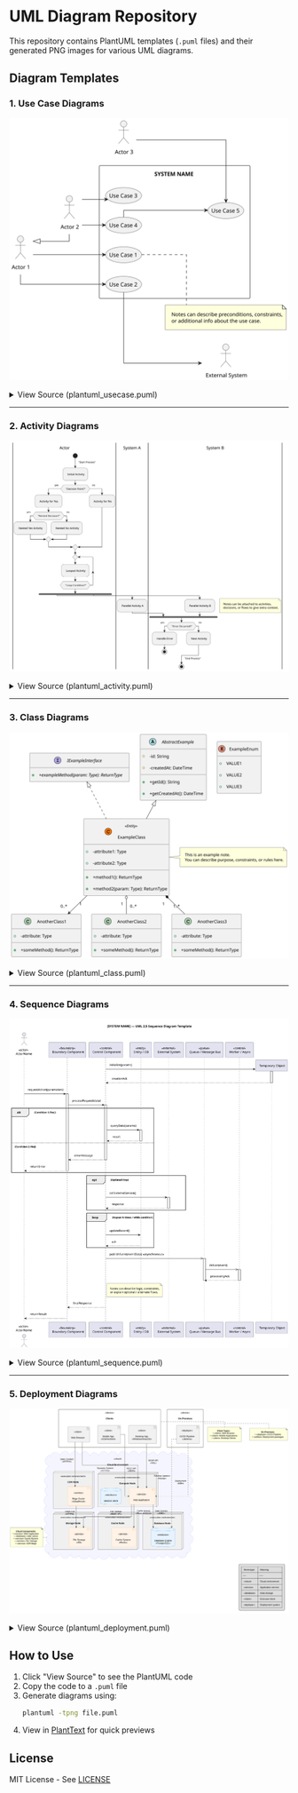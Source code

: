 # UML Diagram Repository

This repository contains PlantUML templates (`.puml` files) and their generated PNG images for various UML diagrams.

## Diagram Templates

### 1. Use Case Diagrams

![Use Case Example](usecase/plantuml_usecase.svg)

<details>
<summary>View Source (plantuml_usecase.puml)</summary>
<pre>
@startuml
skinparam linetype polyline
skinparam linetype ortho
skinparam Shadowing false
skinparam Padding 10
skinparam NodePadding 10
skinparam ComponentPadding 10

left to right direction
skinparam packageStyle rectangle

actor "Actor 1" as ACT1
actor "Actor 2" as ACT2
actor "Actor 3" as ACT3
actor "External System" as EXT

ACT1 <|-- ACT2

package "SYSTEM NAME" {
  usecase "Use Case 1" as UC1
  usecase "Use Case 2" as UC2
  usecase "Use Case 3" as UC3
  usecase "Use Case 4" as UC4
  usecase "Use Case 5" as UC5
}

ACT1 --> UC1
ACT1 --> UC2
ACT2 --> UC3
ACT2 --> UC4
ACT3 --> UC5
UC4 --> UC5
UC2 --> EXT

note right of UC1
  Notes can describe preconditions, constraints,
  or additional info about the use case.
end note
@enduml
</pre>
</details>

---

### 2. Activity Diagrams

![Activity Example](activity/plantuml_activity.svg)

<details>
<summary>View Source (plantuml_activity.puml)</summary>
<pre>
@startuml
skinparam linetype polyline
skinparam Shadowing false
skinparam Padding 10
skinparam NodePadding 10
skinparam ComponentPadding 10

|Actor|
start
-> "Start Process";

:Initial Activity;

if ("Decision Point?") then (yes)
    :Activity for Yes;
    if ("Nested Decision?") then (yes)
        :Nested Yes Activity;
    else (no)
        :Nested No Activity;
    endif
else (no)
    :Activity for No;
endif

repeat
    :Looped Activity;
repeat while ("Loop Condition?")

fork
    |System A|
    :Parallel Activity A;
fork again
    |System B|
    :Parallel Activity B;
end fork

note right
    Notes can be attached to activities,
    decisions, or flows to give extra context.
end note

if ("Error Occurred?") then (yes)
    :Handle Error;
    stop
else (no)
    :Next Activity;
endif

-> "End Process";
stop
@enduml
</pre>
</details>

---

### 3. Class Diagrams

![Class Example](class/plantuml_class.svg)

<details>
<summary>View Source (plantuml_class.puml)</summary>
<pre>
@startuml
skinparam linetype polyline
skinparam Shadowing false
skinparam Padding 10
skinparam NodePadding 10
skinparam ComponentPadding 10

hide empty members

enum ExampleEnum {
    + VALUE1
    + VALUE2
    + VALUE3
}

interface IExampleInterface {
    + {abstract} +exampleMethod(param: Type): ReturnType
}

abstract class AbstractExample {
    # -id: String
    # -createdAt: DateTime
    + +getId(): String
    + +getCreatedAt(): DateTime
}

class ExampleClass << (C,#FF7700) Entity >> {
    + -attribute1: Type
    + -attribute2: Type
    + +method1(): ReturnType
    + +method2(param: Type): ReturnType
}

AbstractExample <|-- ExampleClass
IExampleInterface <|.. ExampleClass
ExampleClass "1" --> "0..*" AnotherClass1
ExampleClass "1" o-- "0..*" AnotherClass2
ExampleClass "1" *-- "1..*" AnotherClass3

note right of ExampleClass
  This is an example note.
  You can describe purpose, constraints, or rules here.
end note
@enduml
</pre>
</details>

---

### 4. Sequence Diagrams

![Sequence Example](sequence/plantuml_sequence.svg)

<details>
<summary>View Source (plantuml_sequence.puml)</summary>
<pre>
@startuml
title [SYSTEM NAME] — UML 2.5 Sequence Diagram Template

skinparam linetype polyline
skinparam Shadowing false
skinparam Padding 10
skinparam NodePadding 10
skinparam ComponentPadding 10

actor ACT as "ActorName" <<actor>>
participant BND as "Boundary Component" <<boundary>>
participant CTRL as "Control Component" <<control>>
participant DB as "Entity / DB" <<entity>>
participant EXT as "External System" <<external>>

create TEMP as "Temporary Object"
CTRL -> TEMP : initialize(params)
activate TEMP
TEMP --> CTRL : creationAck
deactivate TEMP

ACT -> BND : requestAction(parameters)
activate BND
BND -> CTRL : processRequest(data)
activate CTRL

alt Condition 1 (Yes)
    CTRL -> DB : queryData(params)
    activate DB
    DB --> CTRL : result
    deactivate DB
else Condition 2 (No)
    CTRL --> BND : errorMessage
    deactivate CTRL
    BND --> ACT : returnError
    deactivate BND
end

opt Optional Step
    CTRL -> EXT : callExternalService()
    activate EXT
    EXT --> CTRL : response
    deactivate EXT
end

loop Repeat N times
    CTRL -> DB : updateRecord()
    DB --> CTRL : ack
end

note right of CTRL
  Notes can describe logic, constraints,
  or explain optional/alternate flows.
end note

CTRL --> BND : finalResponse
deactivate CTRL
BND --> ACT : returnResult
deactivate BND
@enduml
</pre>
</details>

---

### 5. Deployment Diagrams

![Deployment Example](deployment/plantuml_deployment.svg)

<details>
<summary>View Source (plantuml_deployment.puml)</summary>
<pre>
@startuml Deployment_Generic

skinparam linetype ortho
skinparam defaultFontName Arial
skinparam nodesep 50
skinparam ranksep 50
skinparam shadowing false

cloud "Cloud Environment" <<cloud>> as cloud {
  node "Compute Node" <<execution environment>> as app_node {
    component "Web Application" <<service>> as web_app
    database "Session Store" <<database>> as session_store
  }

  node "Database Node" <<execution environment>> as db_node {
    database "Database Engine\n«PostgreSQL»" <<database>> as db_engine
  }
}

rectangle "Clients" <<device>> as clients {
    artifact "Web Browser" <<client>> as browser
    artifact "Mobile App\n«iOS/Android»" <<client>> as mobile
}

web_app --> db_engine : "Data Queries\n«JDBC»"
browser --> web_app : "Dynamic Content\n«HTTPS»"
mobile --> web_app : "REST API\n«JSON»"

note right of clients
  <b>Client Types:</b>
  • Web Browser
  • Mobile Applications
end note
@enduml
</pre>
</details>

## How to Use

1. Click "View Source" to see the PlantUML code
2. Copy the code to a `.puml` file
3. Generate diagrams using:
   ```bash
   plantuml -tpng file.puml
   ```
4. View in [PlantText](https://www.planttext.com/) for quick previews

## License
MIT License - See [LICENSE](LICENSE)
